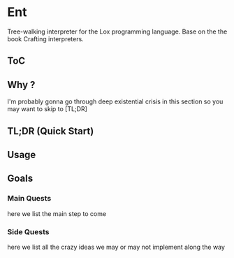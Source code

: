 # Ent
Tree-walking interpreter for the Lox programming language. Base on the the book Crafting interpreters.

## ToC

## Why ?

I'm probably gonna go through deep existential crisis in this section so you may want to skip to [TL;DR]

## TL;DR (Quick Start)

## Usage

## Goals

### Main Quests

here we list the main step to come

### Side Quests

here we list all the crazy ideas we may or may not implement along the way
